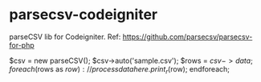# parsecsv-codeigniter
parseCSV lib for Codeigniter.
Ref: https://github.com/parsecsv/parsecsv-for-php

$csv = new parseCSV();
$csv->auto('sample.csv');
$rows = $csv->data;
foreach ($rows as $row):
  //process data here.
  print_r($row);
endforeach;
